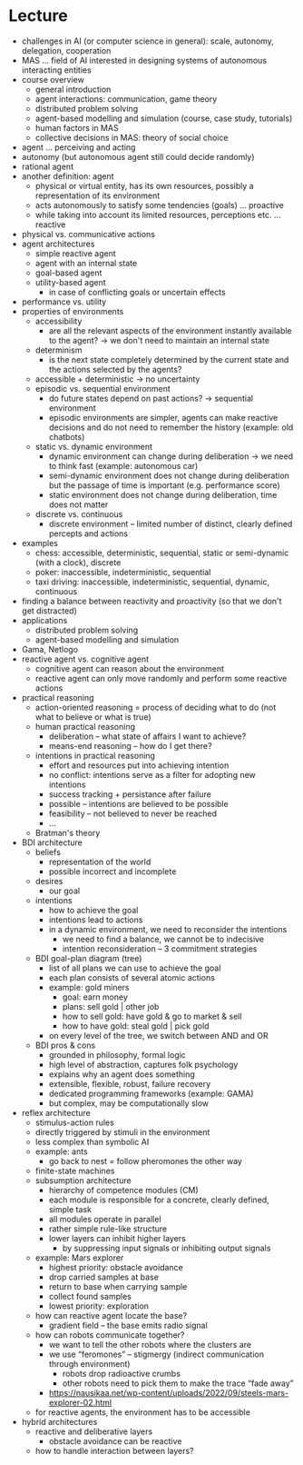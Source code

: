 # Lecture

- challenges in AI (or computer science in general): scale, autonomy, delegation, cooperation
- MAS … field of AI interested in designing systems of autonomous interacting entities
- course overview
	- general introduction
	- agent interactions: communication, game theory
	- distributed problem solving
	- agent-based modelling and simulation (course, case study, tutorials)
	- human factors in MAS
	- collective decisions in MAS: theory of social choice
- agent … perceiving and acting
- autonomy (but autonomous agent still could decide randomly)
- rational agent
- another definition: agent
	- physical or virtual entity, has its own resources, possibly a representation of its environment
	- acts autonomously to satisfy some tendencies (goals) … proactive
	- while taking into account its limited resources, perceptions etc. … reactive
- physical vs. communicative actions
- agent architectures
	- simple reactive agent
	- agent with an internal state
	- goal-based agent
	- utility-based agent
		- in case of conflicting goals or uncertain effects
- performance vs. utility
- properties of environments
	- accessibility
		- are all the relevant aspects of the environment instantly available to the agent? → we don't need to maintain an internal state
	- determinism
		- is the next state completely determined by the current state and the actions selected by the agents?
	- accessible + deterministic → no uncertainty
	- episodic vs. sequential environment
		- do future states depend on past actions? → sequential environment
		- episodic environments are simpler, agents can make reactive decisions and do not need to remember the history (example: old chatbots)
	- static vs. dynamic environment
		- dynamic environment can change during deliberation → we need to think fast (example: autonomous car)
		- semi-dynamic environment does not change during deliberation but the passage of time is important (e.g. performance score)
		- static environment does not change during deliberation, time does not matter
	- discrete vs. continuous
		- discrete environment – limited number of distinct, clearly defined percepts and actions
- examples
	- chess: accessible, deterministic, sequential, static or semi-dynamic (with a clock), discrete
	- poker: inaccessible, indeterministic, sequential
	- taxi driving: inaccessible, indeterministic, sequential, dynamic, continuous
- finding a balance between reactivity and proactivity (so that we don't get distracted)
- applications
	- distributed problem solving
	- agent-based modelling and simulation
- Gama, Netlogo
- reactive agent vs. cognitive agent
	- cognitive agent can reason about the environment
	- reactive agent can only move randomly and perform some reactive actions
- practical reasoning
	- action-oriented reasoning = process of deciding what to do (not what to believe or what is true)
	- human practical reasoning
		- deliberation – what state of affairs I want to achieve?
		- means-end reasoning – how do I get there?
	- intentions in practical reasoning
		- effort and resources put into achieving intention
		- no conflict: intentions serve as a filter for adopting new intentions
		- success tracking + persistance after failure
		- possible – intentions are believed to be possible
		- feasibility – not believed to never be reached
		- …
	- Bratman's theory
- BDI architecture
	- beliefs
		- representation of the world
		- possible incorrect and incomplete
	- desires
		- our goal
	- intentions
		- how to achieve the goal
		- intentions lead to actions
		- in a dynamic environment, we need to reconsider the intentions
			- we need to find a balance, we cannot be to indecisive
			- intention reconsideration – 3 commitment strategies
	- BDI goal-plan diagram (tree)
		- list of all plans we can use to achieve the goal
		- each plan consists of several atomic actions
		- example: gold miners
			- goal: earn money
			- plans: sell gold | other job
			- how to sell gold: have gold & go to market & sell
			- how to have gold: steal gold | pick gold
		- on every level of the tree, we switch between AND and OR
	- BDI pros & cons
		- grounded in philosophy, formal logic
		- high level of abstraction, captures folk psychology
		- explains why an agent does something
		- extensible, flexible, robust, failure recovery
		- dedicated programming frameworks (example: GAMA)
		- but complex, may be computationally slow
- reflex architecture
	- stimulus-action rules
	- directly triggered by stimuli in the environment
	- less complex than symbolic AI
	- example: ants
		- go back to nest = follow pheromones the other way
	- finite-state machines
	- subsumption architecture
		- hierarchy of competence modules (CM)
		- each module is responsible for a concrete, clearly defined, simple task
		- all modules operate in parallel
		- rather simple rule-like structure
		- lower layers can inhibit higher layers
			- by suppressing input signals or inhibiting output signals
	- example: Mars explorer
		- highest priority: obstacle avoidance
		- drop carried samples at base
		- return to base when carrying sample
		- collect found samples
		- lowest priority: exploration
	- how can reactive agent locate the base?
		- gradient field – the base emits radio signal
	- how can robots communicate together?
		- we want to tell the other robots where the clusters are
		- we use “feromones” – stigmergy (indirect communication through environment)
			- robots drop radioactive crumbs
			- other robots need to pick them to make the trace “fade away”
		- https://nausikaa.net/wp-content/uploads/2022/09/steels-mars-explorer-02.html
	- for reactive agents, the environment has to be accessible
- hybrid architectures
	- reactive and deliberative layers
		- obstacle avoidance can be reactive
	- how to handle interaction between layers?